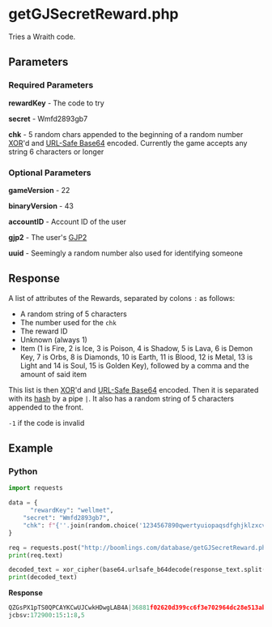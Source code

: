 # getGJSecretReward.php

Tries a Wraith code.

## Parameters

### Required Parameters

**rewardKey** - The code to try

**secret** - Wmfd2893gb7

**chk** - 5 random chars appended to the beginning of a random number [XOR](/topics/encryption/xor.md)'d and [URL-Safe Base64](/topics/encryption/base64.md) encoded. Currently the game accepts any string 6 characters or longer

### Optional Parameters

**gameVersion** - 22

**binaryVersion** - 43

**accountID** - Account ID of the user

**gjp2** - The user's [GJP2](/topics/encryption/gjp.md)

**uuid** - Seemingly a random number also used for identifying someone

## Response

A list of attributes of the Rewards, separated by colons `:` as follows:
- A random string of 5 characters
- The number used for the `chk`
- The reward ID
- Unknown (always 1)
- Item (1 is Fire, 2 is Ice, 3 is Poison, 4 is Shadow, 5 is Lava, 6 is Demon Key, 7 is Orbs, 8 is Diamonds, 10 is Earth, 11 is Blood, 12 is Metal, 13 is Light and 14 is Soul, 15 is Golden Key), followed by a comma and the amount of said item

This list is then [XOR](/topics/encryption/xor.md)'d and [URL-Safe Base64](/topics/encryption/base64.md) encoded. Then it is separated with its [hash](/resources/server/hashes.md?id=getgjrewards) by a pipe `|`. It also has a random string of 5 characters appended to the front.

`-1` if the code is invalid

## Example

<!-- tabs:start -->

### **Python**

```py
import requests

data = {
	  "rewardKey": "wellmet",
    "secret": "Wmfd2893gb7",
    "chk": f"{''.join(random.choice('1234567890qwertyuiopaqsdfghjklzxcvbnmQWERTYUIOPASDFGHJKLZXCVBNM') for i in range(5))}{base64.b64encode(xor_cipher(str(random.randint(10000, 1000000)), '59182').encode()).decode()}"
}

req = requests.post("http://boomlings.com/database/getGJSecretReward.php", data=data)
print(req.text)

decoded_text = xor_cipher(base64.urlsafe_b64decode(response_text.split("|")[0][5:].encode()).decode(), '59182')
print(decoded_text)
```

**Response**
```py
QZGsPX1pTS0QPCAYKCwUJCwkHDwgLAB4A|36881f02620d399cc6f3e702964dc28e513ab122
jcbsv:172900:15:1:8,5
```

<!-- tabs:end -->
